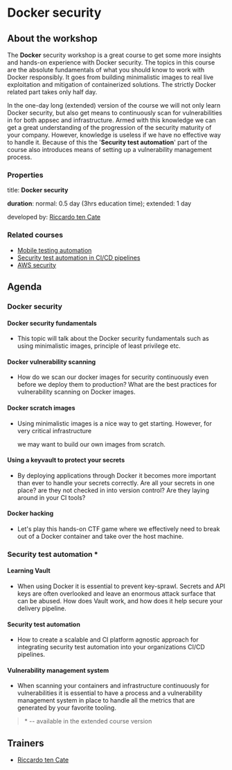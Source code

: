 # Docker security

## About the workshop

The **Docker** security workshop is a great course to get some more insights and hands-on experience with Docker security. The topics in this course are the absolute fundamentals of what you should know to work with Docker responsibly. It goes from building minimalistic images to real live exploitation and mitigation of containerized solutions. The strictly Docker related part takes only half day. 

In the one-day long \(extended\) version of the course we will not only learn Docker security, but also get means to continuously scan for vulnerabilities in for both appsec and infrastructure. Armed with this knowledge we can get a great understanding of the progression of the security maturity of your company. However, knowledge is useless if we have no effective way to handle it. Because of this the '**Security test automation**' part of the course also introduces means of setting up a vulnerability management process.

### Properties

title: **Docker security**

**duration**: normal: 0.5 day \(3hrs education time\); extended: 1 day

developed by: [Riccardo ten Cate](../trainers/riccardo-ten-cate.md)

### Related courses

* [Mobile testing automation](../testx/mobile-testing-automation.md)
* [Security test automation in CI/CD pipelines](../testx/cicd.md)
* [AWS security](aws.md)

## Agenda

### Docker security

#### Docker security fundamentals

* This topic will talk about the Docker security fundamentals such as using minimalistic images, principle of least privilege etc.

#### Docker vulnerability scanning

* How do we scan our docker images for security continuously even before we deploy them to production? What are the best practices for vulnerability scanning on Docker images.

#### Docker scratch images

* Using minimalistic images is a nice way to get starting. However, for very critical infrastructure

  we may want to build our own images from scratch.

#### Using a keyvault to protect your secrets

* By deploying applications through Docker it becomes more important than ever to handle your secrets correctly. Are all your secrets in one place? are they not checked in into version control? Are they laying around in your CI tools?

#### Docker hacking

* Let's play this hands-on CTF game where we effectively need to break out of a Docker container and take over the host machine.

### Security test automation \*

#### Learning Vault 

* When using Docker it is essential to prevent key-sprawl. Secrets and API keys are often overlooked and leave an enormous attack surface that can be abused. How does Vault work, and how does it help secure your delivery pipeline.

#### Security test automation 

* How to create a scalable and CI platform agnostic approach for integrating security test automation into your organizations CI/CD pipelines.

#### Vulnerability management system 

* When scanning your containers and infrastructure continuously for vulnerabilities it is essential to have a process and a vulnerability management system in place to handle all the metrics that are generated by your favorite tooling.

> \* -- available in the extended course version

## Trainers

* [Riccardo ten Cate](../trainers/riccardo-ten-cate.md)

